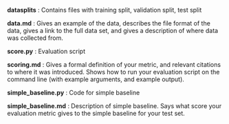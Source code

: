 **datasplits**
: Contains files with training split, validation split, test split

**data.md**
: Gives an example of the data, describes the file format of the data, gives a link to the full data set, and gives a description of where data was collected from.

**score.py**
: Evaluation script

**scoring.md**
: Gives a formal definition of your metric, and relevant citations to where it was introduced. Shows how to run your evaluation script on the command line (with example arguments, and example output).

**simple_baseline.py**
: Code for simple baseline

**simple_baseline.md**
: Description of simple baseline. Says what score your evaluation metric gives to the simple baseline for your test set.


